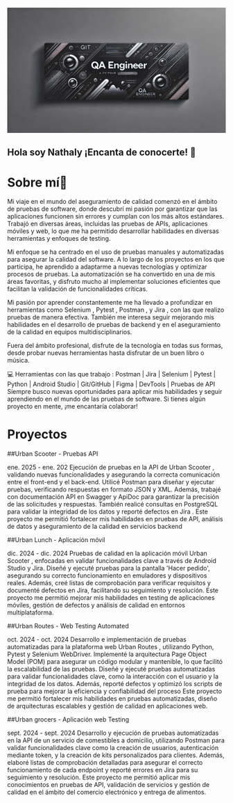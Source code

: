 ![QA Engineer Banner](https://github.com/Nathyku/Nathyku/blob/main/Banner.2.webp?raw=true)
## Hola soy Nathaly ¡Encanta de conocerte! 👋
# Sobre mí🚀
Mi viaje en el mundo del aseguramiento de calidad comenzó en el ámbito de pruebas de software, donde descubrí mi pasión por garantizar que las aplicaciones funcionen sin errores y cumplan con los más altos estándares. Trabajó en diversas áreas, incluidas las pruebas de APIs, aplicaciones móviles y web, lo que me ha permitido desarrollar habilidades en diversas herramientas y enfoques de testing.

Mi enfoque se ha centrado en el uso de pruebas manuales y automatizadas para asegurar la calidad del software. A lo largo de los proyectos en los que participa, he aprendido a adaptarme a nuevas tecnologías y optimizar procesos de pruebas. La automatización se ha convertido en una de mis áreas favoritas, y disfruto mucho al implementar soluciones eficientes que facilitan la validación de funcionalidades críticas.

Mi pasión por aprender constantemente me ha llevado a profundizar en herramientas como Selenium , Pytest , Postman , y Jira , con las que realizo pruebas de manera efectiva. También me interesa seguir mejorando mis habilidades en el desarrollo de pruebas de backend y en el aseguramiento de la calidad en equipos multidisciplinarios.

Fuera del ámbito profesional, disfrute de la tecnología en todas sus formas, desde probar nuevas herramientas hasta disfrutar de un buen libro o música.

💻 Herramientas con las que trabajo :
Postman | Jira | Selenium | Pytest | Python | Android Studio | Git/GitHub | Figma | DevTools | Pruebas de API
Siempre busco nuevas oportunidades para aplicar mis habilidades y seguir aprendiendo en el mundo de las pruebas de software. Si tienes algún proyecto en mente, ¡me encantaría colaborar!

# Proyectos 
##Urban Scooter - Pruebas API

ene. 2025 - ene. 202
Ejecución de pruebas en la API de Urban Scooter , validando nuevas funcionalidades y asegurando la correcta comunicación entre el front-end y el back-end. Utilicé Postman para diseñar y ejecutar pruebas, verificando respuestas en formato JSON y XML. Además, trabajé con documentación API en Swagger y ApiDoc para garantizar la precisión de las solicitudes y respuestas. También realicé consultas en PostgreSQL para validar la integridad de los datos y reporté defectos en Jira . Este proyecto me permitió fortalecer mis habilidades en pruebas de API, análisis de datos y aseguramiento de la calidad en servicios backend

##Urban Lunch - Aplicación móvil

dic. 2024 - dic. 2024
Pruebas de calidad en la aplicación móvil Urban Scooter , enfocadas en validar funcionalidades clave a través de Android Studio y Jira. Diseñé y ejecuté pruebas para la pantalla 'Hacer pedido', asegurando su correcto funcionamiento en emuladores y dispositivos reales. Además, creé listas de comprobación para verificar requisitos y documenté defectos en Jira, facilitando su seguimiento y resolución. Este proyecto me permitió mejorar mis habilidades en testing de aplicaciones móviles, gestión de defectos y análisis de calidad en entornos multiplataforma.

##Urban Routes - Web Testing Automated

oct. 2024 - oct. 2024
Desarrollo e implementación de pruebas automatizadas para la plataforma web Urban Routes , utilizando Python, Pytest y Selenium WebDriver. Implementé la arquitectura Page Object Model (POM) para asegurar un código modular y mantenible, lo que facilitó la escalabilidad de las pruebas. Diseñé y ejecuté pruebas automatizadas para validar funcionalidades clave, como la interacción con el usuario y la integridad de los datos. Además, reporté defectos y optimizó los scripts de prueba para mejorar la eficiencia y confiabilidad del proceso Este proyecto me permitió fortalecer mis habilidades en pruebas automatizadas, diseño de arquitecturas escalables y gestión de calidad en aplicaciones web.

##Urban grocers - Aplicación web Testing

sept. 2024 - sept. 2024
Desarrollo y ejecución de pruebas automatizadas en la API de un servicio de comestibles a domicilio, utilizando Postman para validar funcionalidades clave como la creación de usuarios, autenticación mediante token, y la creación de kits personalizados para clientes. Además, elaboré listas de comprobación detalladas para asegurar el correcto funcionamiento de cada endpoint y reporté errores en Jira para su seguimiento y resolución. Este proyecto me permitió aplicar mis conocimientos en pruebas de API, validación de servicios y gestión de calidad en el ámbito del comercio electrónico y entrega de alimentos.

<!--
**Nathyku/Nathyku** is a ✨ _special_ ✨ repository because its `README.md` (this file) appears on your GitHub profile.

Here are some ideas to get you started:

- 🔭 I’m currently working on ...
- 🌱 I’m currently learning ...
- 👯 I’m looking to collaborate on ...
- 🤔 I’m looking for help with ...
- 💬 Ask me about ...
- 📫 How to reach me: ...
- 😄 Pronouns: ...
- ⚡ Fun fact: ...
-->
